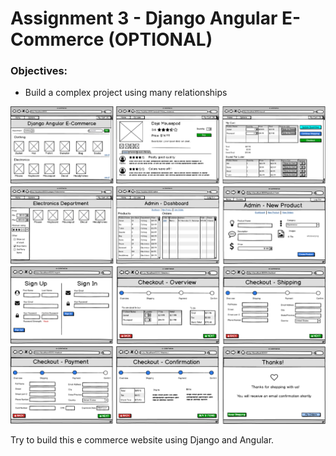 # Assignment 3 - Django Angular E-Commerce (OPTIONAL)

### Objectives:
* Build a complex project using many relationships

<img src="https://raw.githubusercontent.com/wgoode3/djangular/master/assets/assignment3.png" alt="wireframe">

Try to build this e commerce website using Django and Angular.